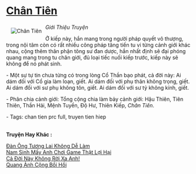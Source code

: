 <a href="https://utruyen.com/chan-tien/512/" title="Chân Tiên"><h1>Chân Tiên</h1></a><div style="display:table"><img align="right" style="float: left; padding: 10px;" src="https://utruyen.com/images/story/200x260/chan-tien.jpg" alt="Chân Tiên"><i>Giới Thiệu Truyện</i><p></p>Ở kiếp này, hắn mang trong người pháp quyết vô thượng, trong nội tâm còn có rất nhiều công pháp tăng tiến tu vi từng cảnh giới khác nhau, cộng thêm thân phận tông sư đan dược, hắn nhất định sẽ đại phóng quang mang trong tu chân giới, đủ loại tiếc nuối kiếp trước, kiếp này sẽ không để nó phát sinh.<p></p> - Một sự tự tin chưa từng có trong lòng Cổ Thần bạo phát, cả đời này: Ai dám đối với Cổ gia làm loạn, giết. Ai dám đối với phụ thân không trọng, giết. Ai dám đối với sư phụ không tôn, giết. Ai dám đối với sư tỷ không kính, giết.<p></p> - Phân chia cảnh giới: Tổng cộng chia làm bảy cảnh giới: Hậu Thiên, Tiên Thiên, Thần Hải, Mệnh Tuyền, Độ Hư, Thiên Kiếp, <em>Chân Tiên</em>.<p></p> - Tags: chan tien prc full, truyen tien hiep</div><p><br><b>Truyện Hay Khác :</b></p><a href="https://utruyen.com/dan-ong-tuong-lai-khong-de-lam/17223/" alt="Đàn Ông Tương Lai Không Dễ Làm">Đàn Ông Tương Lai Không Dễ Làm</a><br/><a href="https://dammy2019.blogspot.com/2019/11/nam-sinh-may-anh-choi-game-that-loi-hai.html" alt="Nam Sinh Mấy Anh Chơi Game Thật Lợi Hại">Nam Sinh Mấy Anh Chơi Game Thật Lợi Hại</a><br/><a href="https://truyenngontinhay.wordpress.com/2019/10/03/ca-doi-nay-khong-roi-xa-anh/" alt="Cả Đời Này Không Rời Xa Anh!">Cả Đời Này Không Rời Xa Anh!</a><br/><a href="https://dammyh.wordpress.com/2019/11/07/quang-anh-cong-boi-hoi/" alt="Quang Ảnh Cộng Bồi Hồi">Quang Ảnh Cộng Bồi Hồi</a><br/>